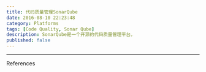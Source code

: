 ```yaml
---
title: 代码质量管理SonarQube
date: 2016-08-10 22:23:48
category: Platforms
tags: [Code Quality, Sonar Qube]
description: SonarQube是一个开源的代码质量管理平台。
published: false
---
```




----
References
